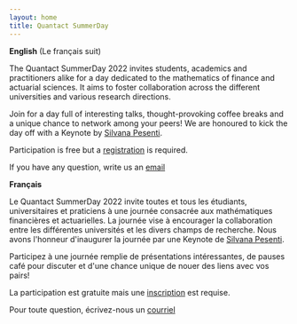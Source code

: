 ```yaml
---
layout: home
title: Quantact SummerDay
---
```

__English__
(Le français suit)

The Quantact SummerDay 2022 invites students, academics and practitioners alike for a day dedicated to the mathematics of finance and actuarial sciences. It aims to foster collaboration across the different universities and various research directions. 

Join for a day full of interesting talks, thought-provoking coffee breaks and a unique chance to network among your peers! We are honoured to kick the day off with a Keynote by [Silvana Pesenti](https://www.statistics.utoronto.ca/people/directories/all-faculty/silvana-pesenti).

Participation is free but a [registration](/registration/) is required. 

If you have any question, write us an <a href="mailto:christopher.blier-wong.1@ulaval.ca">email</a>




__Français__

Le Quantact SummerDay 2022 invite toutes et tous les étudiants, universitaires et praticiens à une journée consacrée aux mathématiques financières et actuarielles. La journée vise à encourager la collaboration entre les différentes universités et les divers champs de recherche. Nous avons l'honneur d'inaugurer la journée par une Keynote de [Silvana Pesenti](https://www.statistics.utoronto.ca/people/directories/all-faculty/silvana-pesenti).

Participez à une journée remplie de présentations intéressantes, de pauses café pour discuter et d'une chance unique de nouer des liens avec vos pairs!

La participation est gratuite mais une 	[inscription](/registration/) est requise.

Pour toute question, écrivez-nous un <a href="mailto:christopher.blier-wong.1@ulaval.ca"> courriel </a>


